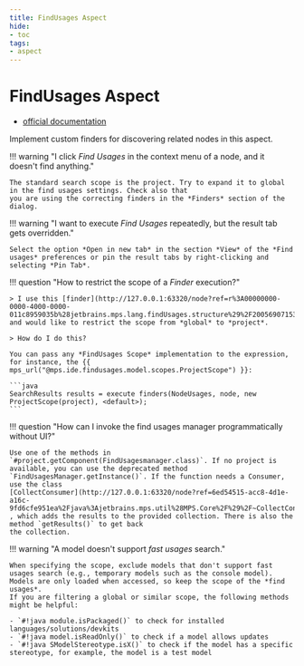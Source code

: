```yaml
---
title: FindUsages Aspect
hide:
- toc
tags:
- aspect
---
```


# FindUsages Aspect

- [official documentation](https://www.jetbrains.com/help/mps/find-usages.html#specificstatements)

Implement custom finders for discovering related nodes in this aspect.

!!! warning "I click *Find Usages* in the context menu of a node, and it doesn't find anything."

    The standard search scope is the project. Try to expand it to global in the find usages settings. Check also that
    you are using the correcting finders in the *Finders* section of the dialog. 

!!! warning "I want to execute *Find Usages* repeatedly, but the result tab gets overridden."

    Select the option *Open in new tab* in the section *View* of the *Find usages* preferences or pin the result tabs by right-clicking and selecting *Pin Tab*.

!!! question "How to restrict the scope of a *Finder* execution?"

    > I use this [finder](http://127.0.0.1:63320/node?ref=r%3A00000000-0000-4000-0000-011c8959035b%28jetbrains.mps.lang.findUsages.structure%29%2F2005690715325995353) and would like to restrict the scope from *global* to *project*. 

    > How do I do this?
    
    You can pass any *FindUsages Scope* implementation to the expression, for instance, the {{ mps_url("@mps.ide.findusages.model.scopes.ProjectScope") }}:

    ```java    
    SearchResults results = execute finders(NodeUsages, node, new ProjectScope(project), <default>);
    ```

!!! question "How can I invoke the find usages manager programmatically without UI?"

    Use one of the methods in `#project.getComponent(FindUsagesmanager.class)`. If no project is available, you can use the deprecated method
    `FindUsagesManager.getInstance()`. If the function needs a Consumer, use the class
    [CollectConsumer](http://127.0.0.1:63320/node?ref=6ed54515-acc8-4d1e-a16c-9fd6cfe951ea%2Fjava%3Ajetbrains.mps.util%28MPS.Core%2F%29%2F~CollectConsumer) , which adds the results to the provided collection. There is also the method `getResults()` to get back
    the collection.

!!! warning "A model doesn't support *fast usages* search."

    When specifying the scope, exclude models that don't support fast usages search (e.g., temporary models such as the console model).
    Models are only loaded when accessed, so keep the scope of the *find usages*.
    If you are filtering a global or similar scope, the following methods might be helpful: 
    
    - `#!java module.isPackaged()` to check for installed languages/solutions/devkits
    - `#!java model.isReadOnly()` to check if a model allows updates
    - `#!java SModelStereotype.isX()` to check if the model has a specific stereotype, for example, the model is a test model